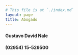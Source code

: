 ```yaml
---
# This file is at `./index.md`
layout: page
title: Abogado
---
```

#### Gustavo David Nale

#### (02954) 15-529500  


